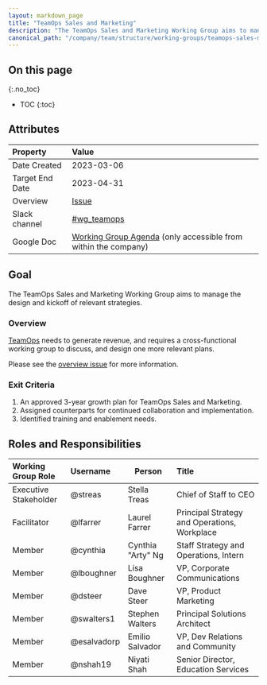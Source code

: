 ```yaml
---
layout: markdown_page
title: "TeamOps Sales and Marketing"
description: "The TeamOps Sales and Marketing Working Group aims to manage the design and kickoff of relevant strategies."
canonical_path: "/company/team/structure/working-groups/teamops-sales-marketing/"
---
```


## On this page
{:.no_toc}

- TOC
{:toc}

## Attributes

| Property        | Value                                                                                                                                             |
|:----------------|:--------------------------------------------------------------------------------------------------------------------------------------------------|
| Date Created    | 2023-03-06                                                                                                                                        |
| Target End Date | 2023-04-31                                                                                                                                        |
| Overview        | [Issue](https://gitlab.com/gitlab-com/ceo-chief-of-staff-team/workplace/teamops-fy24-q1/-/issues/3)   |
| Slack channel   | [#wg_teamops](https://gitlab.slack.com/archives/C050C7WFE1X)   |
| Google Doc      | [Working Group Agenda](https://drive.google.com/drive/search?q=TeamOps%20Marketing%20Working%20Group%20Agenda%20FY24-Q1) (only accessible from within the company) |

## Goal

The TeamOps Sales and Marketing Working Group aims to manage the design and kickoff of relevant strategies.

### Overview

[TeamOps](https://handbook.gitlab.com/handbook/teamops/direction/) needs to generate revenue, and requires a cross-functional working group to discuss, and design one more relevant plans.

Please see the [overview issue](https://gitlab.com/gitlab-com/ceo-chief-of-staff-team/workplace/teamops-fy24-q1/-/issues/3) for more information.

### Exit Criteria

1. An approved 3-year growth plan for TeamOps Sales and Marketing.
1. Assigned counterparts for continued collaboration and implementation.
1. Identified training and enablement needs.

## Roles and Responsibilities

| Working Group Role      | Username        | Person                                                                   | Title                                                           |
| :---------------------- | :-------------- | ------------------------------------------------------------------------ | :-------------------------------------------------------------- |
| Executive Stakeholder   | @streas | Stella Treas | Chief of Staff to CEO |
| Facilitator             | @lfarrer | Laurel Farrer | Principal Strategy and Operations, Workplace |
| Member                  | @cynthia | Cynthia "Arty" Ng | Staff Strategy and Operations, Intern | 
| Member                  | @lboughner | Lisa Boughner | VP, Corporate Communications | 
| Member                  | @dsteer | Dave Steer | VP, Product Marketing | 
| Member                  | @swalters1 | Stephen Walters | Principal Solutions Architect | 
| Member                  | @esalvadorp | Emilio Salvador | VP, Dev Relations and Community | 
| Member                  | @nshah19 | Niyati Shah | Senior Director, Education Services | 
